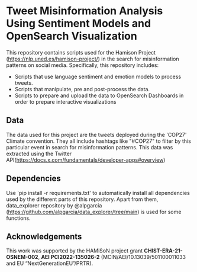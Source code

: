 # Tweet Misinformation Analysis Using Sentiment Models and OpenSearch Visualization
This repository contains scripts used for the Hamison Project (https://nlp.uned.es/hamison-project/) in the search for misinformation patterns on social media. Specifically, this repository includes:
* Scripts that use language sentiment and emotion models to process tweets.
* Scripts that manipulate, pre and post-process the data.
* Scripts to prepare and upload the data to OpenSearch Dashboards in order to prepare interactive visualizations

## Data
The data used for this project are the tweets deployed during the 'COP27' Climate convention. They all include hashtags like "#COP27" to filter by this particular event in search for misinformation patterns. This data was extracted using the Twitter API(https://docs.x.com/fundamentals/developer-apps#overview)

## Dependencies
Use `pip install -r requirements.txt' to automatically install all dependencies used by the different parts of this repository. Apart from them, data_explorer repository by @alpgarcia (https://github.com/alpgarcia/data_explorer/tree/main) is used for some functions. 

## Acknowledgements
This work was supported by the HAMiSoN project grant **CHIST-ERA-21-OSNEM-002**, **AEI PCI2022-135026-2** (MCIN/AEI/10.13039/501100011033 and EU “NextGenerationEU”/PRTR).
